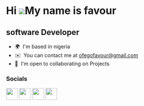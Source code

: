 Hi ![](https://user-images.githubusercontent.com/18350557/176309783-0785949b-9127-417c-8b55-ab5a4333674e.gif)My name is favour
================================================================================================================================================

software Developer
------------------

* 🌍  I'm based in nigeria
* ✉️  You can contact me at [ofegofavour@gmail.com](mailto:ofegofavour@gmail.com)
* 🤝  I'm open to collaborating on Projects




### Socials

<p align="left"> <a href="https://discord.com/users/ofegorfavour#7453" target="_blank" rel="noreferrer"><img src="https://raw.githubusercontent.com/danielcranney/readme-generator/main/public/icons/socials/discord.svg" width="32" height="32" /></a> <a href="https://www.github.com/okwisfav" target="_blank" rel="noreferrer"><img src="https://raw.githubusercontent.com/danielcranney/readme-generator/main/public/icons/socials/github.svg" width="32" height="32" /></a> <a href="https://www.linkedin.com/in/oghenefego-oghenekohworo-74aa4694/" target="_blank" rel="noreferrer"><img src="https://raw.githubusercontent.com/danielcranney/readme-generator/main/public/icons/socials/linkedin.svg" width="32" height="32" /></a> <a href="https://www.twitter.com/OfegoFavour" target="_blank" rel="noreferrer"><img src="https://raw.githubusercontent.com/danielcranney/readme-generator/main/public/icons/socials/twitter.svg" width="32" height="32" /></a></p>

